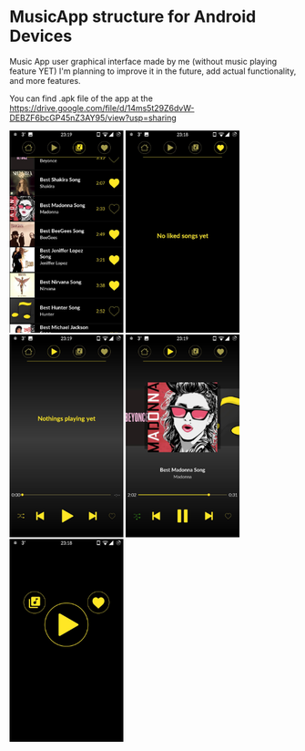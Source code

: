 # MusicApp structure for Android Devices

Music App user graphical interface made by me (without music playing feature YET) I'm planning to improve it 
in the future, add actual functionality, and more features.

You can find .apk file of the app at the https://drive.google.com/file/d/14ms5t29Z6dvW-DEBZF6bcGP45nZ3AY95/view?usp=sharing

<img src="https://raw.githubusercontent.com/orpuwupetup/MusicApp/master/Screenshots/Library.jpg" width=200> <img src="https://raw.githubusercontent.com/orpuwupetup/MusicApp/master/Screenshots/Favourites.jpg" width=200> <img src="https://raw.githubusercontent.com/orpuwupetup/MusicApp/master/Screenshots/Current.jpg" width=200> <img src="https://raw.githubusercontent.com/orpuwupetup/MusicApp/master/Screenshots/CurrentAcive.jpg" width=200> <img src="https://raw.githubusercontent.com/orpuwupetup/MusicApp/master/Screenshots/Main.jpg" width=200>
